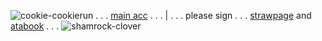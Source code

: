 ![cookie-cookierun](https://github.com/user-attachments/assets/31bc093d-ce42-45f7-90db-75c59ba394d5) . . . [main acc](https://github.com/007n7) . . . | . . . please sign . . . [strawpage](https://doubleo7n7.straw.page/) and [atabook](https://007n7.atabook.org/) . . . ![shamrock-clover](https://github.com/user-attachments/assets/83ae8067-fe2d-4902-b82c-59d6f767d7be)
